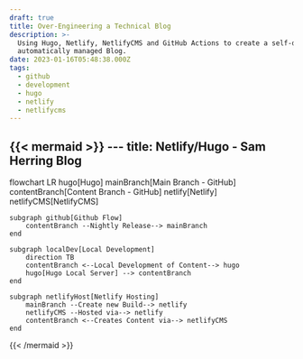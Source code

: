 ```yaml
---
draft: true
title: Over-Engineering a Technical Blog
description: >-
  Using Hugo, Netlify, NetlifyCMS and GitHub Actions to create a self-deploying,
  automatically managed Blog.
date: 2023-01-16T05:48:38.000Z
tags:
  - github
  - development
  - hugo
  - netlify
  - netlifycms
---
```

{{< mermaid >}} ---
title: Netlify/Hugo - Sam Herring Blog
---

flowchart LR
    hugo[Hugo]
    mainBranch[Main Branch - GitHub]
    contentBranch[Content Branch - GitHub]
    netlify[Netlify]
    netlifyCMS[NetlifyCMS]

    subgraph github[Github Flow]
        contentBranch --Nightly Release--> mainBranch
    end

    subgraph localDev[Local Development]
        direction TB
        contentBranch <--Local Development of Content--> hugo
        hugo[Hugo Local Server] --> contentBranch
    end

    subgraph netlifyHost[Netlify Hosting]
        mainBranch --Create new Build--> netlify
        netlifyCMS --Hosted via--> netlify
        contentBranch <--Creates Content via--> netlifyCMS
    end
 {{< /mermaid >}}
